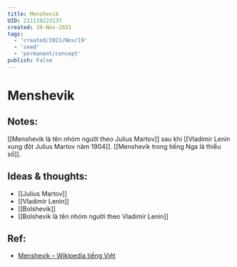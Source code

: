 ```yaml
---
title: Menshevik
UID: 211119223137
created: 19-Nov-2021
tags:
  - 'created/2021/Nov/19'
  - 'seed'
  - 'permanent/concept'
publish: False
---
```

# Menshevik

## Notes:
[[Menshevik là tên nhóm người theo Julius Martov]] sau khi [[Vladimir Lenin xung đột Julius Martov năm 1904]]. [[Menshevik trong tiếng Nga là thiểu số]].

## Ideas & thoughts:
- [[Julius Martov]]
- [[Vladimir Lenin]]
- [[Bolshevik]]
- [[Bolshevik là tên nhóm người theo Vladimir Lenin]]

## Ref:
- [Menshevik – Wikipedia tiếng Việt](https://vi.wikipedia.org/wiki/Menshevik)